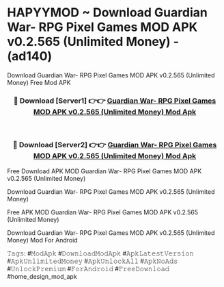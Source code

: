 # HAPYYMOD ~ Download Guardian War- RPG Pixel Games MOD APK v0.2.565 (Unlimited Money) - (ad140)
Download Guardian War- RPG Pixel Games MOD APK v0.2.565 (Unlimited Money) Free Mod APK

<div align="center">
<h3>🔴 Download [Server1] 👉👉 <a href="https://apk-comot.site?title=Guardian_War-_RPG_Pixel_Games_MOD_APK_v0.2.565_(Unlimited_Money)">Guardian War- RPG Pixel Games MOD APK v0.2.565 (Unlimited Money) Mod Apk</a></h3><br>

<h3>🔴 Download [Server2] 👉👉 <a href="https://apk-comot.site?title=Guardian_War-_RPG_Pixel_Games_MOD_APK_v0.2.565_(Unlimited_Money)">Guardian War- RPG Pixel Games MOD APK v0.2.565 (Unlimited Money) Mod Apk</a></h3>
</div>


Free Download APK MOD Guardian War- RPG Pixel Games MOD APK v0.2.565 (Unlimited Money)

Download Guardian War- RPG Pixel Games MOD APK v0.2.565 (Unlimited Money) 

Free APK MOD Guardian War- RPG Pixel Games MOD APK v0.2.565 (Unlimited Money) 

Download Guardian War- RPG Pixel Games MOD APK v0.2.565 (Unlimited Money) Mod For Android

𝚃𝚊𝚐𝚜: #𝙼𝚘𝚍𝙰𝚙𝚔 #𝙳𝚘𝚠𝚗𝚕𝚘𝚊𝚍𝙼𝚘𝚍𝙰𝚙𝚔 #𝙰𝚙𝚔𝙻𝚊𝚝𝚎𝚜𝚝𝚅𝚎𝚛𝚜𝚒𝚘𝚗 #𝙰𝚙𝚔𝚄𝚗𝚕𝚒𝚖𝚒𝚝𝚎𝚍𝙼𝚘𝚗𝚎𝚢 #𝙰𝚙𝚔𝚄𝚗𝚕𝚘𝚌𝚔𝙰𝚕𝚕 #𝙰𝚙𝚔𝙽𝚘𝙰𝚍𝚜 #𝚄𝚗𝚕𝚘𝚌𝚔𝙿𝚛𝚎𝚖𝚒𝚞𝚖 #𝙵𝚘𝚛𝙰𝚗𝚍𝚛𝚘𝚒𝚍 #𝙵𝚛𝚎𝚎𝙳𝚘𝚠𝚗𝚕𝚘𝚊𝚍 #home_design_mod_apk